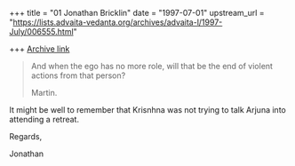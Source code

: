 +++
title = "01 Jonathan Bricklin"
date = "1997-07-01"
upstream_url = "https://lists.advaita-vedanta.org/archives/advaita-l/1997-July/006555.html"

+++
[Archive link](https://lists.advaita-vedanta.org/archives/advaita-l/1997-July/006555.html)

>
> And when the ego has no more role, will that be the end of violent
actions
> from that person?
>
> Martin.


It might be well to remember that Krisnhna was not trying to talk Arjuna
into attending a retreat.


Regards,

Jonathan

